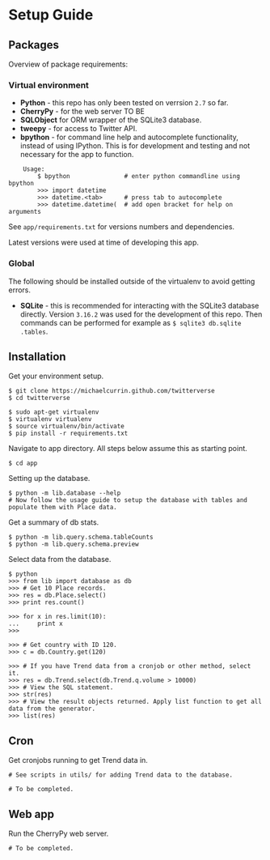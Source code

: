 # Setup Guide


## Packages
Overview of package requirements:

### Virtual environment
* **Python** - this repo has only been tested on verrsion `2.7` so far.
* **CherryPy** - for the web server TO BE 
* **SQLObject** for ORM wrapper of the SQLite3 database.
* **tweepy** - for access to Twitter API.
* **bpython** - for command line help and autocomplete functionality, instead of using IPython. This is for development and testing and not necessary for the app to function.
```
    Usage:
        $ bpython               # enter python commandline using bpython
        >>> import datetime
        >>> datetime.<tab>      # press tab to autocomplete
        >>> datetime.datetime(  # add open bracket for help on arguments
```
See `app/requirements.txt` for versions numbers and dependencies.

Latest versions were used at time of developing this app.

### Global

The following should be installed outside of the virtualenv to avoid getting errors.

* **SQLite** - this is recommended for interacting with the SQLite3 database directly. Version `3.16.2` was used for the development of this repo. Then commands can be performed for example as `$ sqlite3 db.sqlite .tables`.


## Installation

Get your environment setup.
```
$ git clone https://michaelcurrin.github.com/twitterverse
$ cd twitterverse

$ sudo apt-get virtualenv
$ virtualenv virtualenv
$ source virtualenv/bin/activate
$ pip install -r requirements.txt
```

Navigate to app directory. All steps below assume this as starting point.
```
$ cd app
```

Setting up the database.
```
$ python -m lib.database --help
# Now follow the usage guide to setup the database with tables and populate them with Place data.
```

Get a summary of db stats.
```
$ python -m lib.query.schema.tableCounts
$ python -m lib.query.schema.preview
```

Select data from the database.
```
$ python
>>> from lib import database as db
>>> # Get 10 Place records.
>>> res = db.Place.select()
>>> print res.count()

>>> for x in res.limit(10):
...     print x
>>>

>>> # Get country with ID 120.
>>> c = db.Country.get(120)

>>> # If you have Trend data from a cronjob or other method, select it.
>>> res = db.Trend.select(db.Trend.q.volume > 10000)
>>> # View the SQL statement.
>>> str(res)
>>> # View the result objects returned. Apply list function to get all data from the generator.
>>> list(res)
```

## Cron

Get cronjobs running to get Trend data in.
```
# See scripts in utils/ for adding Trend data to the database.

# To be completed.
```

## Web app

Run the CherryPy web server.
```
# To be completed.
```
